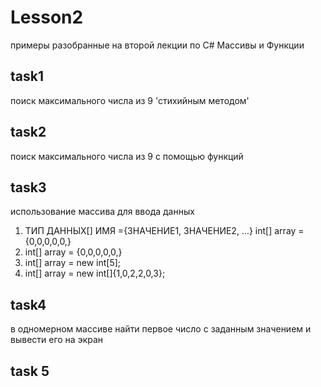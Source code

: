 # Lesson2
примеры разобранные на второй лекции по С# Массивы и Функции
## task1
поиск максимального числа из 9 'стихийным методом'
## task2
поиск максимального числа из 9 с помощью функций
## task3
использование массива для ввода данных
1. ТИП ДАННЫХ[] ИМЯ ={ЗНАЧЕНИЕ1, ЗНАЧЕНИЕ2, ...} int[] array = {0,0,0,0,0,}
2. int[] array = {0,0,0,0,0,}
3. int[] array = new int[5];
4. int[] array = new int[]{1,0,2,2,0,3};
## task4
в одномерном массиве найти первое число с заданным значением и вывести его на экран
## task 5